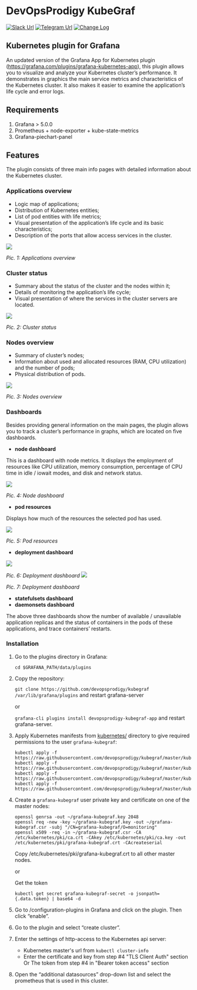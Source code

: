 # DevOpsProdigy KubeGraf
[![Slack Url](https://img.shields.io/badge/Slack-channel-red?logo=slack)](https://join.slack.com/t/devopsprodigygroup/shared_invite/enQtODM0Nzc2NjkwNzkwLTgwMGUwYzFiMDU1N2Y2OWM2NjdiYTc2YjU2NDFmYjQ1NDY5YzM1OGYwMDRjOWZmNDYxOTMxODYzZjc0Mjg3MDc)
[![Telegram Url](https://img.shields.io/badge/Telegram-chat-blue?logo=telegram)](https://t.me/kubegraf)
[![Change Log](https://img.shields.io/badge/change-log-blue.svg?style=flat)](https://github.com/devopsprodigy/kubegraf/blob/master/CHANGELOG.md)
## Kubernetes plugin for Grafana

An updated version of the Grafana App for Kubernetes plugin (https://grafana.com/plugins/grafana-kubernetes-app), this plugin allows you to visualize and analyze your Kubernetes cluster’s performance. It demonstrates in graphics the main service metrics and characteristics of the Kubernetes cluster. It also makes it easier to examine the application’s life cycle and error logs.

## Requirements

1. Grafana > 5.0.0
2. Prometheus + node-exporter + kube-state-metrics
1. Grafana-piechart-panel

## Features

The plugin consists of three main info pages with detailed information about the Kubernetes cluster.

### Applications overview

- Logic map of applications;
- Distribution of Kubernetes entities;
- List of pod entities with life metrics;
- Visual presentation of the application’s life cycle and its basic characteristics;
- Description of the ports that allow access services in the cluster.

![](https://devopsprodigy.com/img/dop-kubegraf/v120/applications_overview_2.png)

*Pic. 1:  Applications overview*

### Cluster status

- Summary about the status of the cluster and the nodes within it;
- Details of monitoring the application’s life cycle;
- Visual presentation of where the services in the cluster servers are located.

![](https://devopsprodigy.com/img/dop-kubegraf/v120/cluster_status_1.png)

*Pic. 2: Cluster status*

### Nodes overview

- Summary of cluster’s nodes;
- Information about used and allocated resources (RAM, CPU utilization) and the number of pods;
- Physical distribution of pods.

![](https://devopsprodigy.com/img/dop-kubegraf/v120/node_overview.png)

*Pic. 3: Nodes overview*

### Dashboards

Besides providing general information on the main pages, the plugin allows you to track a cluster’s performance in graphs, which are located on five dashboards.

- **node dashboard**

This is a dashboard with node metrics. It displays the employment of resources like CPU utilization, memory consumption, percentage of CPU time in idle / iowait modes, and disk and network status.

![](https://devopsprodigy.com/img/dop-kubegraf/v120/node_dashboard_1.png)

*Pic. 4: Node dashboard*

- **pod resources**

Displays how much of the resources the selected pod has used.

![](https://devopsprodigy.com/img/dop-kubegraf/v120/pods_dashboard.png)

*Pic. 5: Pod resources*

- **deployment dashboard**

![](https://devopsprodigy.com/img/dop-kubegraf/v120/deployments_dashboard_1.png)

*Pic. 6: Deployment dashboard*
![](https://devopsprodigy.com/img/dop-kubegraf/v120/deployments_dashboard_2.png)

*Pic. 7: Deployment dashboard*

- **statefulsets dashboard**
- **daemonsets dashboard**

The above three dashboards show the number of available / unavailable application replicas and the status of containers in the pods of these applications, and trace containers’ restarts.

### Installation


1. Go to the plugins directory in Grafana:

	`cd $GRAFANA_PATH/data/plugins`

2. Copy the repository:

	`git clone https://github.com/devopsprodigy/kubegraf  /var/lib/grafana/plugins` and restart grafana-server

	or

	`grafana-cli plugins install devopsprodigy-kubegraf-app` and restart grafana-server.

3. Apply Kubernetes manifests from [kubernetes/](kubernetes/) directory to give
     required permissions to the user `grafana-kubegraf`:
      ```
      kubectl apply -f https://raw.githubusercontent.com/devopsprodigy/kubegraf/master/kubernetes/serviceaccount.yaml
      kubectl apply -f https://raw.githubusercontent.com/devopsprodigy/kubegraf/master/kubernetes/clusterrole.yaml
      kubectl apply -f https://raw.githubusercontent.com/devopsprodigy/kubegraf/master/kubernetes/clusterrolebinding.yaml
      kubectl apply -f https://raw.githubusercontent.com/devopsprodigy/kubegraf/master/kubernetes/secret.yaml
      ```

4. Create a `grafana-kubegraf` user private key and certificate on one of the
      master nodes:
      ```
      openssl genrsa -out ~/grafana-kubegraf.key 2048
      openssl req -new -key ~/grafana-kubegraf.key -out ~/grafana-kubegraf.csr -subj "/CN=grafana-kubegraf/O=monitoring"
      openssl x509 -req -in ~/grafana-kubegraf.csr -CA /etc/kubernetes/pki/ca.crt -CAkey /etc/kubernetes/pki/ca.key -out /etc/kubernetes/pki/grafana-kubegraf.crt -CAcreateserial
      ```
     Copy /etc/kubernetes/pki/grafana-kubegraf.crt to all other master nodes.

    or

    Get the token
    ```
    kubectl get secret grafana-kubegraf-secret -o jsonpath={.data.token} | base64 -d
    ```

5. Go to /configuration-plugins in Grafana and click on the plugin. Then click “enable”.

6. Go to the plugin and select “create cluster”.

7. Enter the settings of http-access to the Kubernetes api server:
    * Kubernetes master's url from `kubectl cluster-info`
    * Enter the certificate and key from step #4  "TLS Client Auth" section
      Or
      The token from step #4 in "Bearer token access" section

8. Open the “additional datasources” drop-down list and select the prometheus that is used in this cluster.
